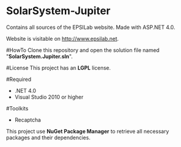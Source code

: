 SolarSystem-Jupiter
==============

Contains all sources of the EPSILab website. Made with ASP.NET 4.0.

Website is visitable on http://www.epsilab.net.

#HowTo
Clone this repository and open the solution file named "**SolarSystem.Jupiter.sln**".

#License
This project has an **LGPL** license.

#Required
- .NET 4.0
- Visual Studio 2010 or higher

#Toolkits
- Recaptcha

This project use **NuGet Package Manager** to retrieve all necessary packages and their dependencies.